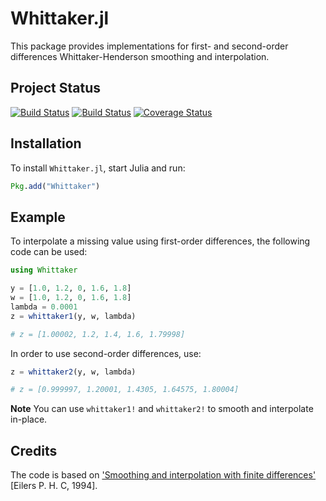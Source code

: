 # Whittaker.jl

This package provides implementations for first- and second-order differences Whittaker-Henderson smoothing and interpolation.


## Project Status

[![Build Status](https://travis-ci.org/muhlba91/Whittaker.jl.svg?branch=master)](https://travis-ci.org/muhlba91/Whittaker.jl)
[![Build Status](https://ci.appveyor.com/api/projects/status/github/muhlba91/Whittaker.jl?branch=master&svg=true)](https://ci.appveyor.com/project/muhlba91/whittaker-jl/branch/master)
[![Coverage Status](https://coveralls.io/repos/muhlba91/Whittaker.jl/badge.svg?branch=master)](https://coveralls.io/r/muhlba91/Whittaker.jl?branch=master)


## Installation

To install `Whittaker.jl`, start Julia and run:
```Julia
Pkg.add("Whittaker")
```


## Example

To interpolate a missing value using first-order differences, the following code can be used:
```Julia
using Whittaker

y = [1.0, 1.2, 0, 1.6, 1.8]
w = [1.0, 1.2, 0, 1.6, 1.8]
lambda = 0.0001
z = whittaker1(y, w, lambda)

# z = [1.00002, 1.2, 1.4, 1.6, 1.79998]
```

In order to use second-order differences, use:
```Julia
z = whittaker2(y, w, lambda)

# z = [0.999997, 1.20001, 1.4305, 1.64575, 1.80004]
```

**Note** You can use `whittaker1!` and `whittaker2!` to smooth and interpolate in-place.


## Credits

The code is based on ['Smoothing and interpolation with finite differences'](http://dl.acm.org/citation.cfm?id=180916) [Eilers P. H. C, 1994].
